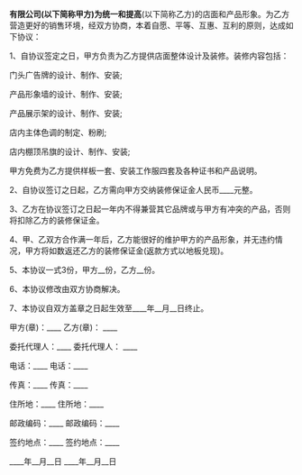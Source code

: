 
 


____有限公司(以下简称甲方)为统一和提高____(以下简称乙方)的店面和产品形象。为乙方营造更好的销售环境，经双方协商，本着自愿、平等、互惠、互利的原则，达成如下协议：


1、自协议签定之日，甲方负责为乙方提供店面整体设计及装修。装修内容包括：


门头广告牌的设计、制作、安装;


产品形象墙的设计、制作、安装;


产品展示架的设计、制作、安装;


店内主体色调的制定、粉刷;


店内棚顶吊旗的设计、制作、安装;


甲方免费为乙方提供样板一套、安装工作服四套及各种证书和产品说明。


2、自协议签订之日起，乙方需向甲方交纳装修保证金人民币____元整。


3、乙方在协议签订之日起一年内不得兼营其它品牌或与甲方有冲突的产品，否则将扣除乙方的装修保证金。


4、甲、乙双方合作满一年后，乙方能很好的维护甲方的产品形象，并无违约情况，甲方将如数返还乙方的装修保证金(返款方式以地板兑现)。


5、本协议一式3份，甲方__份，乙方__份。


6、本协议修改由双方协商解决。


7、本协议自双方盖章之日起生效至____年__月__日终止。


甲方(章)：____ 乙方(章)： ____


委托代理人：____ 委托代理人： ____


电话：____ 电话：____


传真：____ 传真：____


住所地：____ 住所地：____


邮政编码：____ 邮政编码：____


签约地点：____ 签约地点：____


____年__月__日 ____年__月__日
 


 

 
 
 
 
 
  


  
 

  


  


  
 
 
 
 

